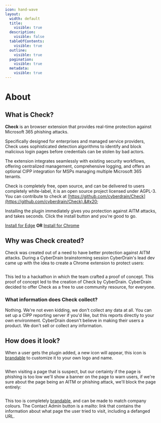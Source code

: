 ```yaml
---
icon: hand-wave
layout:
  width: default
  title:
    visible: true
  description:
    visible: false
  tableOfContents:
    visible: true
  outline:
    visible: true
  pagination:
    visible: true
  metadata:
    visible: true
---
```


# About

## What is Check?

**Check** is an browser extension that provides real-time protection against Microsoft 365 phishing attacks.&#x20;

Specifically designed for enterprises and managed service providers, Check uses sophisticated detection algorithms to identify and block malicious login pages before credentials can be stolen by bad actors.

The extension integrates seamlessly with existing security workflows, offering centralized management, comprehensive logging, and offers an optional CIPP integration for MSPs managing multiple Microsoft 365 tenants.&#x20;

Check is completely free, open source, and can be delivered to users completely white-label, it is an open source project licensed under AGPL-3. You can contribute to check at [https://github.com/cyberdrain/Check](https://github.com/cyberdrain/Check).&#x20;

Installing the plugin immediately gives you protection against AITM attacks, and takes seconds. Click the install button and you're good to go.

<a href="https://microsoftedge.microsoft.com/addons/detail/check-by-cyberdrain/knepjpocdagponkonnbggpcnhnaikajg" class="button primary">Install for Edge</a> **OR**  <a href="https://chromewebstore.google.com/detail/benimdeioplgkhanklclahllklceahbe" class="button primary">Install for Chrome</a>

## Why was Check created?

Check was created out of a need to have better protection against AITM attacks. During a CyberDrain brainstorming session CyberDrain's lead dev came up with the idea to create a Chrome extension to protect users:

<figure><img src=".gitbook/assets/image.png" alt=""><figcaption></figcaption></figure>

This led to a hackathon in which the team crafted a proof of concept. This proof of concept led to the creation of Check by CyberDrain. CyberDrain decided to offer Check as a free to use community resource, for everyone.



### What information does Check collect?

Nothing. We're not even kidding, we don't collect any data at all. You can set up a CIPP reporting server if you'd like, but this reports directly to your own environment. CyberDrain doesn't believe in making their users a product. We don't sell or collect any information.



## How does it look?

When a user gets the plugin added, a new icon will appear, this icon is [brandable](settings/branding.md) to customize it to your own logo and name.

<figure><img src=".gitbook/assets/image (1).png" alt=""><figcaption></figcaption></figure>

When visiting a page that is suspect, but our certainty if the page is phishing is too low we'll show a banner on the page to warn users, if we're sure about the page being an AITM or phishing attack, we'll block the page entirely:

<figure><img src=".gitbook/assets/image (3).png" alt=""><figcaption></figcaption></figure>

This too is completely [brandable](settings/branding.md), and can be made to match company colours. The Contact Admin button is a mailto: link that contains the information about what page the user tried to visit, including a defanged URL.
